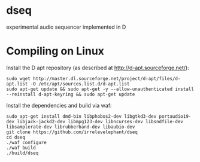 # dseq
experimental audio sequencer implemented in D

# Compiling on Linux

Install the D apt repository (as described at http://d-apt.sourceforge.net/):

    sudo wget http://master.dl.sourceforge.net/project/d-apt/files/d-apt.list -O /etc/apt/sources.list.d/d-apt.list
    sudo apt-get update && sudo apt-get -y --allow-unauthenticated install --reinstall d-apt-keyring && sudo apt-get update

Install the dependencies and build via waf:

    sudo apt-get install dmd-bin libphobos2-dev libgtkd3-dev portaudio19-dev libjack-jackd2-dev libmpg123-dev libncurses-dev libsndfile-dev libsamplerate-dev librubberband-dev libaubio-dev
    git clone https://github.com/irrelevelephant/dseq
    cd dseq
    ./waf configure
    ./waf build
    ./build/dseq
